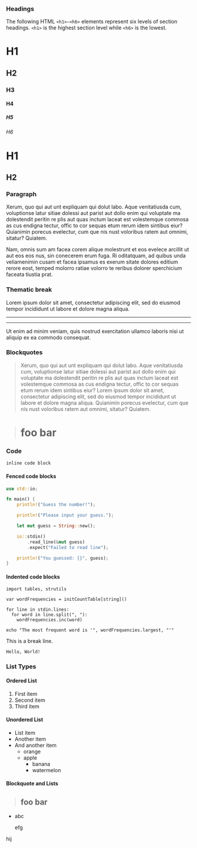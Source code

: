 
### Headings
The following HTML `<h1>—<h6>` elements represent six levels of section headings. `<h1>` is the highest section level while `<h6>` is the lowest.

# H1
## H2
### H3
#### H4
##### H5
###### H6

H1
===

H2
---

### Paragraph
Xerum, quo qui aut unt expliquam qui dolut labo. Aque venitatiusda cum, voluptionse latur sitiae dolessi aut parist aut dollo enim qui voluptate ma dolestendit peritin re plis aut quas inctum laceat est volestemque commosa as cus endigna tectur, offic to cor sequas etum rerum idem sintibus eiur?
Quianimin porecus evelectur, cum que nis nust voloribus ratem aut omnimi, sitatur? Quiatem.

Nam, omnis sum am facea corem alique molestrunt et eos evelece arcillit ut aut eos eos nus, sin conecerem erum fuga. Ri oditatquam, ad quibus unda veliamenimin cusam et facea ipsamus es exerum sitate dolores editium rerore eost, temped molorro ratiae volorro te reribus dolorer sperchicium faceata tiustia prat.

### Thematic break

Lorem ipsum dolor sit amet, consectetur adipiscing elit, sed do eiusmod tempor incididunt ut labore et dolore magna aliqua.

---
  ***

Ut enim ad minim veniam, quis nostrud exercitation ullamco laboris nisi ut aliquip ex ea commodo consequat. 

### Blockquotes
> Xerum, quo qui aut unt expliquam qui dolut labo. Aque venitatiusda cum, voluptionse latur sitiae dolessi aut parist aut dollo enim qui voluptate ma dolestendit peritin re plis aut quas inctum laceat est volestemque commosa as cus endigna tectur, offic to cor sequas etum rerum idem sintibus eiur?
Lorem ipsum dolor sit amet, consectetur adipiscing elit, sed do eiusmod tempor incididunt ut labore et dolore magna aliqua.
> Quianimin porecus evelectur, cum que nis nust voloribus ratem aut omnimi, sitatur? Quiatem.

>
> foo
>bar
>===
>

### Code

`inline code block`

#### Fenced code blocks
```rust
use std::io;

fn main() {
    println!("Guess the number!");

    println!("Please input your guess.");

    let mut guess = String::new();

    io::stdin()
        .read_line(&mut guess)
        .expect("Failed to read line");

    println!("You guessed: {}", guess);
}
```

#### Indented code blocks

    import tables, strutils

    var wordFrequencies = initCountTable[string]()

    for line in stdin.lines:
      for word in line.split(", "):
        wordFrequencies.inc(word)

    echo "The most frequent word is '", wordFrequencies.largest, "'"

  This is a break line.

    Hello, World! 

### List Types
#### Ordered List
1. First item
2. Second item
3. Third item

#### Unordered List
- List item
- Another item
- And another item
  - orange
  - apple
    - banana
    - watermelon

#### Blockquote and Lists
>
> foo
bar
> ---
>
- abc

  efg

hij